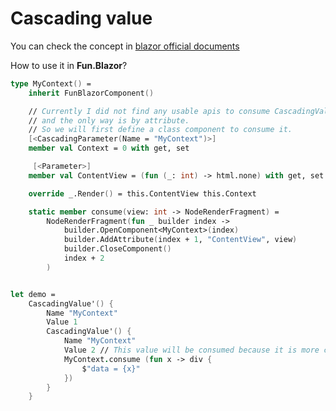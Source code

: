 # Cascading value

You can check the concept in [blazor official documents](https://docs.microsoft.com/en-us/aspnet/core/blazor/components/cascading-values-and-parameters?view=aspnetcore-6.0)

How to use it in **Fun.Blazor**?

```fsharp
type MyContext() =
    inherit FunBlazorComponent()

    // Currently I did not find any usable apis to consume CascadingValue directly,
    // and the only way is by attribute. 
    // So we will first define a class component to consume it.
    [<CascadingParameter(Name = "MyContext")>]
    member val Context = 0 with get, set

     [<Parameter>]
    member val ContentView = (fun (_: int) -> html.none) with get, set

    override _.Render() = this.ContentView this.Context

    static member consume(view: int -> NodeRenderFragment) =
        NodeRenderFragment(fun _ builder index ->
            builder.OpenComponent<MyContext>(index)
            builder.AddAttribute(index + 1, "ContentView", view)
            builder.CloseComponent()
            index + 2
        )


let demo =
    CascadingValue'() {
        Name "MyContext"
        Value 1
        CascadingValue'() {
            Name "MyContext"
            Value 2 // This value will be consumed because it is more close to the consumer
            MyContext.consume (fun x -> div {
                $"data = {x}"
            })
        }
    }
```

